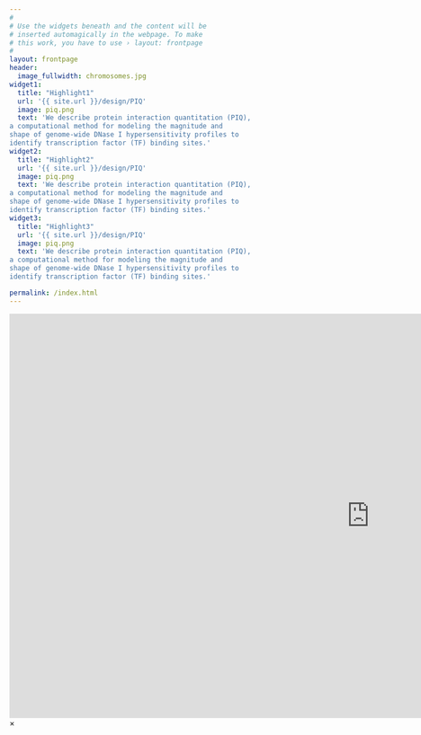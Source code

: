 ```yaml
---
#
# Use the widgets beneath and the content will be
# inserted automagically in the webpage. To make
# this work, you have to use › layout: frontpage
#
layout: frontpage
header:
  image_fullwidth: chromosomes.jpg
widget1:
  title: "Highlight1"
  url: '{{ site.url }}/design/PIQ'
  image: piq.png
  text: 'We describe protein interaction quantitation (PIQ), 
a computational method for modeling the magnitude and 
shape of genome-wide DNase I hypersensitivity profiles to 
identify transcription factor (TF) binding sites.'
widget2:
  title: "Highlight2"
  url: '{{ site.url }}/design/PIQ'
  image: piq.png
  text: 'We describe protein interaction quantitation (PIQ), 
a computational method for modeling the magnitude and 
shape of genome-wide DNase I hypersensitivity profiles to 
identify transcription factor (TF) binding sites.'
widget3:
  title: "Highlight3"
  url: '{{ site.url }}/design/PIQ'
  image: piq.png
  text: 'We describe protein interaction quantitation (PIQ), 
a computational method for modeling the magnitude and 
shape of genome-wide DNase I hypersensitivity profiles to 
identify transcription factor (TF) binding sites.'

permalink: /index.html
---
```


<div id="videoModal" class="reveal-modal large" data-reveal="">
  <div class="flex-video widescreen vimeo" style="display: block;">
    <iframe width="1280" height="720" src="https://www.youtube.com/embed/3b5zCFSmVvU" frameborder="0" allowfullscreen></iframe>
  </div>
  <a class="close-reveal-modal">&#215;</a>
</div>
